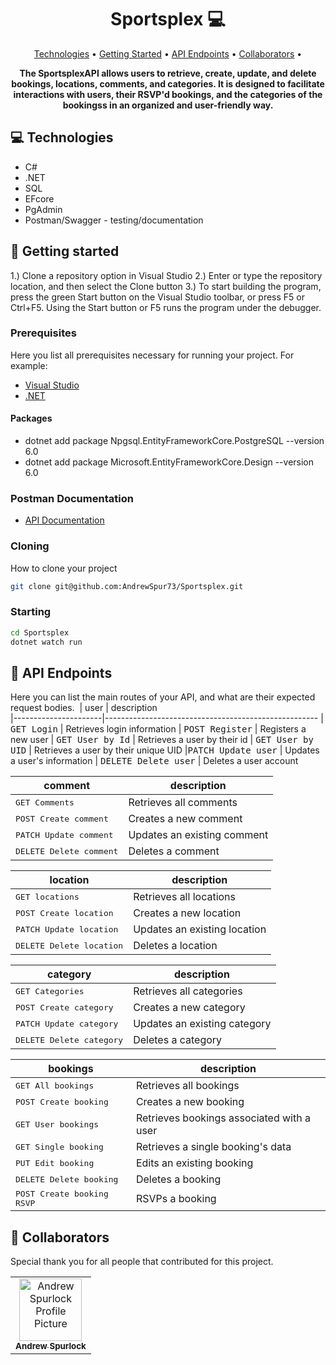 <h1 align="center" style="font-weight: bold;">Sportsplex 💻</h1>

<p align="center">
 <a href="#tech">Technologies</a> • 
 <a href="#started">Getting Started</a> • 
  <a href="#routes">API Endpoints</a> •
 <a href="#colab">Collaborators</a> •
</p>

<p align="center">
    <b>The SportsplexAPI allows users to retrieve, create, update, and delete bookings, locations, comments, and categories. It is designed to facilitate interactions with users, their RSVP'd bookings, and the categories of the bookingss in an organized and user-friendly way.</b>
</p>

<h2 id="technologies">💻 Technologies</h2>

- C#
- .NET
- SQL
- EFcore
- PgAdmin
- Postman/Swagger - testing/documentation

<h2 id="started">🚀 Getting started</h2>

1.) Clone a repository option in Visual Studio 2.) Enter or type the repository location, and then select the Clone button 3.) To start building the program, press the green Start button on the Visual Studio toolbar, or press F5 or Ctrl+F5. Using the Start button or F5 runs the program under the debugger.

<h3>Prerequisites</h3>

Here you list all prerequisites necessary for running your project. For example:

- [Visual Studio](https://visualstudio.microsoft.com/)
- [.NET](https://dotnet.microsoft.com/en-us/download/dotnet/8.0)
 
<h4>Packages</h4>

- dotnet add package Npgsql.EntityFrameworkCore.PostgreSQL --version 6.0
- dotnet add package Microsoft.EntityFrameworkCore.Design --version 6.0

<h3>Postman Documentation</h3>

- [API Documentation](https://documenter.getpostman.com/view/31982709/2sAYBVgWX2)

<h3>Cloning</h3>

How to clone your project

```bash
git clone git@github.com:AndrewSpur73/Sportsplex.git
```

<h3>Starting</h3>

```bash
cd Sportsplex
dotnet watch run
```

<h2 id="routes">📍 API Endpoints</h2>

Here you can list the main routes of your API, and what are their expected request bodies.
​
| user          | description                                          
|----------------------|-----------------------------------------------------
| <kbd>GET Login</kbd> |	Retrieves login information
| <kbd>POST Register</kbd> |	Registers a new user
| <kbd>GET User by Id</kbd> |	Retrieves a user by their id
| <kbd>GET User by UID</kbd> |	Retrieves a user by their unique UID
|<kbd>PATCH Update user</kbd> |	Updates a user's information
| <kbd>DELETE Delete user</kbd> |	Deletes a user account

| comment         | description                                          
|----------------------|-----------------------------------------------------
|<kbd>GET Comments</kbd> |	Retrieves all comments
|<kbd>POST Create comment</kbd> |	Creates a new comment
|<kbd>PATCH Update comment</kbd> |	Updates an existing comment
|<kbd>DELETE Delete comment</kbd> |	Deletes a comment

| location          | description                                          
|----------------------|-----------------------------------------------------
|<kbd>GET locations</kbd> |	Retrieves all locations
|<kbd>POST Create location</kbd> |	Creates a new location
|<kbd>PATCH Update location</kbd> |	Updates an existing location
|<kbd>DELETE Delete location</kbd> |	Deletes a location

| category          | description                                          
|----------------------|-----------------------------------------------------
|<kbd>GET Categories</kbd> |	Retrieves all categories
|<kbd>POST Create category</kbd> |	Creates a new category
|<kbd>PATCH Update category</kbd> |	Updates an existing category
|<kbd>DELETE Delete category</kbd> |	Deletes a category

| bookings          | description                                          
|----------------------|-----------------------------------------------------
|<kbd>GET All bookings</kbd> |	Retrieves all bookings
|<kbd>POST Create booking</kbd> |	Creates a new booking
|<kbd>GET User bookings</kbd>	| Retrieves bookings associated with a user
|<kbd>GET Single booking</kbd> |	Retrieves a single booking's data
|<kbd>PUT Edit booking</kbd> |	Edits an existing booking
|<kbd>DELETE Delete booking</kbd> |	Deletes a booking
|<kbd>POST Create booking RSVP</kbd> |	RSVPs a booking

<h2 id="colab">🤝 Collaborators</h2>

Special thank you for all people that contributed for this project.

<table>
  <tr>
    <td align="center">
      <a href="#">
        <img src="https://avatars.githubusercontent.com/u/153697028?v=4" width="100px;" alt="Andrew Spurlock Profile Picture"/><br>
        <sub>
          <b>Andrew Spurlock</b>
        </sub>
      </a>
    </td>
  </tr>
</table>
